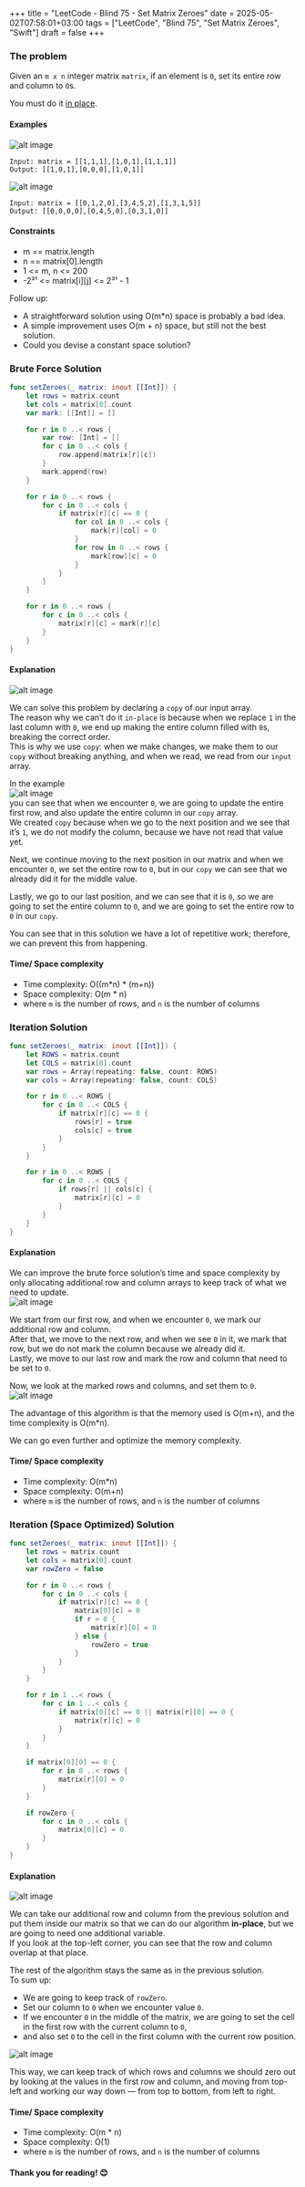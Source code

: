 +++
title = "LeetCode - Blind 75 - Set Matrix Zeroes"
date = 2025-05-02T07:58:01+03:00
tags = ["LeetCode", "Blind 75", "Set Matrix Zeroes", "Swift"]
draft = false
+++

### The problem  
Given an `m x n` integer matrix `matrix`, if an element is `0`, set its entire row and column to `0`s.

You must do it [in place](https://en.wikipedia.org/wiki/In-place_algorithm).

#### Examples  
![alt image](images/mat1.jpg#center)  
```
Input: matrix = [[1,1,1],[1,0,1],[1,1,1]]  
Output: [[1,0,1],[0,0,0],[1,0,1]]  
```

![alt image](images/mat2.jpg#center)  
```
Input: matrix = [[0,1,2,0],[3,4,5,2],[1,3,1,5]]  
Output: [[0,0,0,0],[0,4,5,0],[0,3,1,0]]  
```

#### Constraints  
* m == matrix.length  
* n == matrix[0].length  
* 1 <= m, n <= 200  
* -2³¹ <= matrix[i][j] <= 2³¹ - 1

Follow up:  
* A straightforward solution using O(m\*n) space is probably a bad idea.  
* A simple improvement uses O(m + n) space, but still not the best solution.  
* Could you devise a constant space solution?

### Brute Force Solution  
```swift
func setZeroes(_ matrix: inout [[Int]]) {
    let rows = matrix.count
    let cols = matrix[0].count
    var mark: [[Int]] = []

    for r in 0 ..< rows {
        var row: [Int] = []
        for c in 0 ..< cols {
            row.append(matrix[r][c])
        }
        mark.append(row)
    }

    for r in 0 ..< rows {
        for c in 0 ..< cols {
            if matrix[r][c] == 0 {
                for col in 0 ..< cols {
                    mark[r][col] = 0
                }
                for row in 0 ..< rows {
                    mark[row][c] = 0
                }
            }
        }
    }

    for r in 0 ..< rows {
        for c in 0 ..< cols {
            matrix[r][c] = mark[r][c]
        }
    }
}
```

#### Explanation  
![alt image](images/73.png#center)

We can solve this problem by declaring a `copy` of our input array.  
The reason why we can’t do it `in-place` is because when we replace `1` in the last column with `0`, we end up making the entire column filled with `0`s, breaking the correct order.  
This is why we use `copy`: when we make changes, we make them to our `copy` without breaking anything, and when we read, we read from our `input` array.

In the example  
![alt image](images/73-1.png#center)  
you can see that when we encounter `0`, we are going to update the entire first row, and also update the entire column in our `copy` array.  
We created `copy` because when we go to the next position and we see that it’s `1`, we do not modify the column, because we have not read that value yet.

Next, we continue moving to the next position in our matrix and when we encounter `0`, we set the entire row to `0`, but in our `copy` we can see that we already did it for the middle value.

Lastly, we go to our last position, and we can see that it is `0`, so we are going to set the entire column to `0`, and we are going to set the entire row to `0` in our `copy`.

You can see that in this solution we have a lot of repetitive work; therefore, we can prevent this from happening.

#### Time/ Space complexity  
* Time complexity: O((m\*n) \* (m+n))  
* Space complexity: O(m \* n)  
* where `m` is the number of rows, and `n` is the number of columns

### Iteration Solution  
```swift
func setZeroes(_ matrix: inout [[Int]]) {
    let ROWS = matrix.count
    let COLS = matrix[0].count
    var rows = Array(repeating: false, count: ROWS)
    var cols = Array(repeating: false, count: COLS)

    for r in 0 ..< ROWS {
        for c in 0 ..< COLS {
            if matrix[r][c] == 0 {
                rows[r] = true
                cols[c] = true
            }
        }
    }

    for r in 0 ..< ROWS {
        for c in 0 ..< COLS {
            if rows[r] || cols[c] {
                matrix[r][c] = 0
            }
        }
    }
}
```

#### Explanation  
We can improve the brute force solution’s time and space complexity by only allocating additional row and column arrays to keep track of what we need to update.  
![alt image](images/73-2.png#center)

We start from our first row, and when we encounter `0`, we mark our additional row and column.  
After that, we move to the next row, and when we see `0` in it, we mark that row, but we do not mark the column because we already did it.  
Lastly, we move to our last row and mark the row and column that need to be set to `0`.

Now, we look at the marked rows and columns, and set them to `0`.  
![alt image](images/73-3.png#center)

The advantage of this algorithm is that the memory used is O(m+n), and the time complexity is O(m\*n).

We can go even further and optimize the memory complexity.

#### Time/ Space complexity  
* Time complexity: O(m\*n)  
* Space complexity: O(m+n)  
* where `m` is the number of rows, and `n` is the number of columns

### Iteration (Space Optimized) Solution  
```swift
func setZeroes(_ matrix: inout [[Int]]) {
    let rows = matrix.count
    let cols = matrix[0].count
    var rowZero = false

    for r in 0 ..< rows {
        for c in 0 ..< cols {
            if matrix[r][c] == 0 {
                matrix[0][c] = 0
                if r > 0 {
                    matrix[r][0] = 0
                } else {
                    rowZero = true
                }
            }
        }
    }

    for r in 1 ..< rows {
        for c in 1 ..< cols {
            if matrix[0][c] == 0 || matrix[r][0] == 0 {
                matrix[r][c] = 0
            }
        }
    }

    if matrix[0][0] == 0 {
        for r in 0 ..< rows {
            matrix[r][0] = 0
        }
    }

    if rowZero {
        for c in 0 ..< cols {
            matrix[0][c] = 0
        }
    }
}
```

#### Explanation  
![alt image](images/73-4.png#center)

We can take our additional row and column from the previous solution and put them inside our matrix so that we can do our algorithm **in-place**, but we are going to need one additional variable.  
If you look at the top-left corner, you can see that the row and column overlap at that place.

The rest of the algorithm stays the same as in the previous solution.  
To sum up:  
- We are going to keep track of `rowZero`.  
- Set our column to `0` when we encounter value `0`.  
- If we encounter `0` in the middle of the matrix, we are going to set the cell in the first row with the current column to `0`,  
- and also set `0` to the cell in the first column with the current row position.  

![alt image](images/73-5.png#center)

This way, we can keep track of which rows and columns we should zero out by looking at the values in the first row and column, and moving from top-left and working our way down — from top to bottom, from left to right.

#### Time/ Space complexity  
* Time complexity: O(m \* n)  
* Space complexity: O(1)  
* where `m` is the number of rows, and `n` is the number of columns  

#### Thank you for reading! 😊
